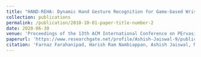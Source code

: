 ```yaml
---
title: "HAND-REHA: Dynamic Hand Gesture Recognition for Game-based Wrist Rehabilitation"
collection: publications
permalink: /publication/2010-10-01-paper-title-number-2
date: 2020-06-30
venue: 'Proceedings of the 13th ACM International Conference on PErvasive Technologies Related to Assistive Environments'
paperurl: 'https://www.researchgate.net/profile/Ashish-Jaiswal-9/publication/342540793_HAND-REHA_dynamic_hand_gesture_recognition_for_game-based_wrist_rehabilitation/links/60ca2511a6fdcc01d47a7444/HAND-REHA-dynamic-hand-gesture-recognition-for-game-based-wrist-rehabilitation.pdf'
citation: 'Farnaz Farahanipad, Harish Ram Nambiappan, Ashish Jaiswal, Maria Kyrarini, and Fillia Makedon. "HAND-REHA: dynamic hand gesture recognition for game-based wrist rehabilitation." In Proceedings of the 13th ACM International Conference on PErvasive Technologies Related to Assistive Environments, pp. 1-9. ACM. 2020.'
---
```

